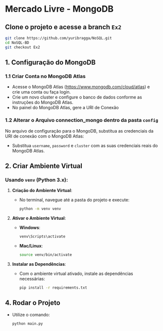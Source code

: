 # Mercado Livre - MongoDB

## Clone o projeto e acesse a branch `Ex2`
```bash
git clone https://github.com/yuribragga/NoSQL.git
cd NoSQL-BD
git checkout Ex2
````

## 1. Configuração do MongoDB

  ### 1.1 Criar Conta no MongoDB Atlas
  
  - Acesse o MongoDB Atlas (https://www.mongodb.com/cloud/atlas) e crie uma conta ou faça login.
  - Crie um novo cluster e configure o banco de dados conforme as instruções do MongoDB Atlas.
  - No painel do MongoDB Atlas, gere a URI de Conexão
  
### 1.2 Alterar o Arquivo connection_mongo dentro da pasta `config`

No arquivo de configuração para o MongoDB, substitua as credenciais da URI de conexão com o MongoDB Atlas:

- Substitua `username`, `password` e `cluster` com as suas credenciais reais do MongoDB Atlas.

## 2. Criar Ambiente Virtual

### Usando `venv` (Python 3.x):

1. **Criação do Ambiente Virtual**:
   - No terminal, navegue até a pasta do projeto e execute:
     ```bash
     python -m venv venv
     ```

2. **Ativar o Ambiente Virtual**:

   - **Windows**:
     ```bash
     venv\Scripts\activate
     ```

   - **Mac/Linux**:
     ```bash
     source venv/bin/activate
     ```

3. **Instalar as Dependências**:
   - Com o ambiente virtual ativado, instale as dependências necessárias:
     ```bash
     pip install -r requirements.txt
     ```

## 4. Rodar o Projeto
  - Utilize o comando:
      ```python
      python main.py
      ```
